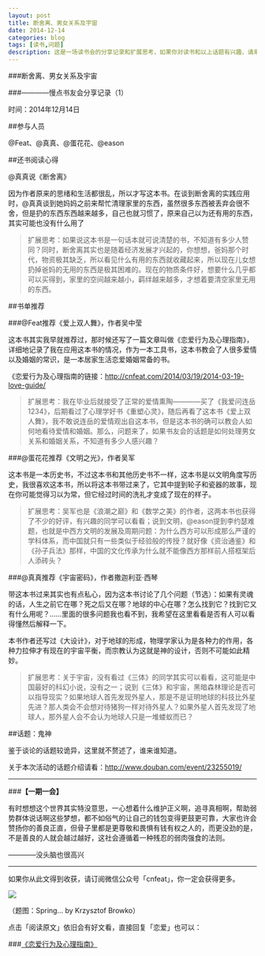 ```yaml
---
layout: post
title: 断舍离、男女关系及宇宙
date: 2014-12-14
categories: blog
tags: [读书,问题]
description: 这是一场读书会的分享记录和扩展思考，如果你对读书和以上话题有兴趣，请来读书会看看。
---
```



###断舍离、男女关系及宇宙

###————慢点书友会分享记录（1）


时间：2014年12月14日

##参与人员

@Feat、@真真、@蛋花花、@eason

##还书阅读心得

@真真说《断舍离》

因为作者原来的思绪和生活都很乱，所以才写这本书。在谈到断舍离的实践应用时，@真真谈到她妈妈之前来帮忙清理家里的东西，虽然很多东西被丢弃会很不舍，但是扔的东西东西越来越多，自己也就习惯了，原来自己以为还有用的东西，其实可能也没有什么用了

>扩展思考：如果说这本书是一句话本就可说清楚的书，不知道有多少人赞同？同时，断舍离其实也是随着经济发展才兴起的，你想想，爸妈那个时代，物资极其缺乏，所以看见什么有用的东西就收藏起来，所以现在儿女想扔掉爸妈的无用的东西是极其困难的。现在的物质条件好，想要什么几乎都可以买得到，家里的空间越来越小，羁绊越来越多，才想着要清空家里无用的东西。


##书单推荐

###@Feat推荐《爱上双人舞》，作者吴中莹

这本书其实我早就推荐过，那时候还写了一篇文章叫做《恋爱行为及心理指南》，详细地记录了我在应用这本书的情况，作为一本工具书，这本书教会了人很多爱情以及婚姻的常识，是一本居家生活恋爱婚姻常备的书。

《恋爱行为及心理指南的链接：http://cnfeat.com/2014/03/19/2014-03-19-love-guide/

>扩展思考：我在毕业后就接受了正常的爱情熏陶————买了《我爱问连岳1234》，后期看过了心理学好书《重塑心灵》，随后再看了这本书《爱上双人舞》，我不敢说连岳的爱情观出自这本书，但是这本书的确可以教会人如何地看待爱情和婚姻。那么，问题来了，如果书友会的话题是如何处理男女关系和婚姻关系，不知道有多少人感兴趣？

###@蛋花花推荐《文明之光》，作者吴军

这本书是一本历史书，不过这本书和其他历史书不一样，这本书是以文明角度写历史，我很喜欢这本书，所以将这本书带过来了，它其中提到轮子和瓷器的故事，现在你可能觉得习以为常，但它经过时间的洗礼才变成了现在的样子。

>扩展思考：吴军也是《浪潮之巅》和《数学之美》的作者，这两本书也获得了不少的好评，有兴趣的同学可以看看；说到文明，@eason提到李约瑟难题，也就是中西方文明的发展及周期问题：为什么西方可以形成那么严谨的学科体系，而中国就只有一些类似于经验般的传授？就好像《资治通鉴》和《孙子兵法》那样，中国的文化传承为什么就不能像西方那样前人搭框架后人添砖头？


###@真真推荐《宇宙密码》，作者撒迦利亚·西琴

带这本书过来其实也有点私心，因为这本书讨论了几个问题（节选）：如果有灵魂的话，人生之前它在哪？死之后又在哪？地球的中心在哪？怎么找到它？找到它又有什么用呢？……里面的很多问题我也看不到，我希望在这里看看是否有人可以看得懂然后解释一下。

本书作者还写过《大设计》，对于地球的形成，物理学家认为是各种力的作用，各种力拉伸才有现在的宇宙平衡，而宗教认为这就是神的设计，否则不可能如此精妙。

>扩展思考：关于宇宙，没有看过《三体》的同学其实可以看看，这可能是中国最好的科幻小说，没有之一；说到《三体》和宇宙，黑暗森林理论是否可以指导现实？如果地球人首先发现外星人，那是不是证明地球的科技比外星先进？那人类会不会想对待猪狗一样对待外星人？如果外星人首先发现了地球人，那外星人会不会认为地球人只是一堆蝼蚁而已？

##话题：鬼神

鉴于谈论的话题较诡异，这里就不赘述了，谁来谁知道。

关于本次活动的话题介绍请看：http://www.douban.com/event/23255019/


---

###**【一期一会】**

有时想想这个世界其实特没意思，一心想着什么维护正义啊，追寻真相啊，帮助弱势群体说话啊这些梦想，都不如俗气的让自己的钱包变得更鼓更可靠，大家也许会赞扬你的善良正直，但骨子里都是更尊敬和畏惧有钱有权之人的，而更没劲的是，不是善良的人就会越过越好，这社会遵循着一种残忍的弱肉强食的法则。

————没头脑也很高兴


----

如果你从此文得到收获，请订阅微信公众号「cnfeat」，你一定会获得更多。

![](http://cnfeat.qiniudn.com/2014-12-11-2.jpg)

（题图：Spring... by Krzysztof Browko）

点击「阅读原文」依旧会有好文看，直接回复「恋爱」也可以：

###[《恋爱行为及心理指南》](http://cnfeat.com/2014/03/19/2014-03-19-love-guide/)









